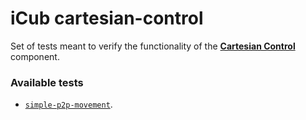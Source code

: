 iCub cartesian-control
======================

Set of tests meant to verify the functionality of the [**Cartesian Control**](http://wiki.icub.org/iCub/main/dox/html/icub_cartesian_interface.html)
component.

### Available tests

- [`simple-p2p-movement`](https://github.com/robotology/icub-tests/blob/master/src/cartesian-control/simple-p2p-movement).
